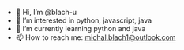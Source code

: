 - 👋 Hi, I’m @blach-u
- 👀 I’m interested in python, javascript, java
- 🌱 I’m currently learning python and java
- 📫 How to reach me: michal.blach1@outlook.com
